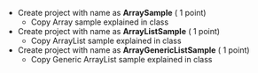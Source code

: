 * Create project with name as __ArraySample__  ( 1 point)
    * Copy Array sample explained in class
* Create project with name as __ArrayListSample__  ( 1 point)
    * Copy ArrayList sample explained in class
* Create project with name as __ArrayGenericListSample__  ( 1 point)
    * Copy Generic ArrayList sample explained in class
